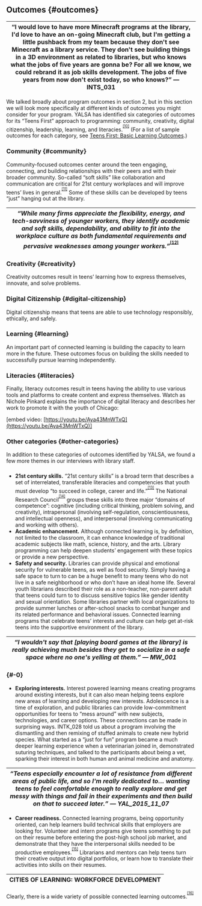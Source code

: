 ## Outcomes {#outcomes}

| **“I would love to have more Minecraft programs at the library, I&#039;d love to have an on-going Minecraft club, but I&#039;m getting a little pushback from my team because they don&#039;t see Minecraft as a library service. They don&#039;t see building things in a 3D environment as related to libraries, but who knows what the jobs of five years are gonna be? For all we know, we could rebrand it as job skills development. The jobs of five years from now don&#039;t exist today, so who knows?” — INTS_031** |
| --- |

We talked broadly about program outcomes in section 2, but in this section we will look more specifically at different kinds of outcomes you might consider for your program. YALSA has identified six categories of outcomes for its “Teens First” approach to programming: community, creativity, digital citizenship, leadership, learning, and literacies.<sup><sup id="475227212516830-footnote-ref-10"><a href="#475227212516830-footnote-10">[10]</a></sup></sup> (For a list of sample outcomes for each category, see [Teens First: Basic Learning Outcomes](http://www.ala.org/yalsa/sites/ala.org.yalsa/files/content/Teens%20First_%20Basic%20Learning%20Outcomes%20Guide.pdf).)

### Community {#community}

Community-focused outcomes center around the teen engaging, connecting, and building relationships with their peers and with their broader community. So-called “soft skills” like collaboration and communication are critical for 21st century workplaces and will improve teens’ lives in general.<sup><sup id="475227212516830-footnote-ref-11"><a href="#475227212516830-footnote-11">[11]</a></sup></sup> Some of these skills can be developed by teens “just” hanging out at the library.

| **_“While many firms appreciate the flexibility, energy, and tech-savviness of younger workers, they identify academic and soft skills, dependability, and ability to fit into the workplace culture as both fundamental requirements and pervasive weaknesses among younger workers.”_**<sup><sup id="475227212516830-footnote-ref-12"><a href="#475227212516830-footnote-12">[12]</a></sup></sup> |
| --- |

### Creativity {#creativity}

Creativity outcomes result in teens’ learning how to express themselves, innovate, and solve problems.

### Digital Citizenship {#digital-citizenship}

Digital citizenship means that teens are able to use technology responsibly, ethically, and safely.

### Learning {#learning}

An important part of connected learning is building the capacity to learn more in the future. These outcomes focus on building the skills needed to successfully pursue learning independently.

### Literacies {#literacies}

Finally, literacy outcomes result in teens having the ability to use various tools and platforms to create content and express themselves. Watch as Nichole Pinkard explains the importance of digital literacy and describes her work to promote it with the youth of Chicago:

[embed video: [https://youtu.be/Aya43MnWTxQ](https://youtu.be/Aya43MnWTxQ)]

### Other categories {#other-categories}

In addition to these categories of outcomes identified by YALSA, we found a few more themes in our interviews with library staff.

### 

*   **21st century skills.** “21st century skills” is a broad term that describes a set of interrelated, transferable literacies and competencies that youth must develop “to succeed in college, career and life.”<sup><sup id="475227212516830-footnote-ref-13"><a href="#475227212516830-footnote-13">[13]</a></sup></sup> The National Research Council<sup><sup id="475227212516830-footnote-ref-14"><a href="#475227212516830-footnote-14">[14]</a></sup></sup> groups these skills into three major “domains of competence”: cognitive (including critical thinking, problem solving, and creativity), intrapersonal (involving self-regulation, conscientiousness, and intellectual openness), and interpersonal (involving communicating and working with others).
*   **Academic enhancement.** Although connected learning is, by definition, not limited to the classroom, it can enhance knowledge of traditional academic subjects like math, science, history, and the arts. Library programming can help deepen students’ engagement with these topics or provide a new perspective.
*   **Safety and security.** Libraries can provide physical and emotional security for vulnerable teens, as well as food security. Simply having a safe space to turn to can be a huge benefit to many teens who do not live in a safe neighborhood or who don’t have an ideal home life. Several youth librarians described their role as a non-teacher, non-parent adult that teens could turn to to discuss sensitive topics like gender identity and sexual orientation. Some libraries partner with local organizations to provide summer lunches or after-school snacks to combat hunger and its related performance and behavioral issues. Connected learning programs that celebrate teens’ interests and culture can help get at-risk teens into the supportive environment of the library.

| **_“I wouldn&#039;t say that [playing board games at the library] is really achieving much besides they get to socialize in a safe space where no one&#039;s yelling at them.” — MW_001_** |
| --- |

###  {#-0}

*   **Exploring interests.** Interest powered learning means creating programs around existing interests, but it can also mean helping teens explore new areas of learning and developing new interests. Adolescence is a time of exploration, and public libraries can provide low-commitment opportunities for teens to “mess around” with new subjects, technologies, and career options. These connections can be made in surprising ways. INTK_028 told us about a program involving the dismantling and then remixing of stuffed animals to create new hybrid species. What started as a “just for fun” program became a much deeper learning experience when a veterinarian joined in, demonstrated suturing techniques, and talked to the participants about being a vet, sparking their interest in both human and animal medicine and anatomy.

| **_“Teens especially encounter a lot of resistance from different areas of public life, and so I&#039;m really dedicated to… wanting teens to feel comfortable enough to really explore and get messy with things and fail in their experiments and then build on that to succeed later.” — YAL_2015_11_07_** |
| --- |

*   **Career readiness.** Connected learning programs, being opportunity oriented, can help learners build technical skills that employers are looking for. Volunteer and intern programs give teens something to put on their resume before entering the post-high school job market, and demonstrate that they have the interpersonal skills needed to be productive employees.<sup><sup id="475227212516830-footnote-ref-15"><a href="#475227212516830-footnote-15">[15]</a></sup></sup> Librarians and mentors can help teens turn their creative output into digital portfolios, or learn how to translate their activities into skills on their resumes.

| **CITIES OF LEARNING: WORKFORCE DEVELOPMENT** |
| --- |

Clearly, there is a wide variety of possible connected learning outcomes.<sup><sup id="475227212516830-footnote-ref-16"><a href="#475227212516830-footnote-16">[16]</a></sup></sup>

[^10]: YALSA. “Teens First.” YALSA, January 10, 2017.

[^11]: P21\. “P21 Framework Definitions.” Partnership for 21st Century Learning, 2015.

[^12]: Ross, M., Gatz, C., Ng, J., Kazis, R., &amp; Svajleka, N. P. (2015). _Unemployment among young adults: Exploring employer-led solutions_. Washington, D.C.: Brookings. Retrieved from https://www.brookings.edu/research/unemployment-among-young-adults-exploring-employer-led-solutions/

[^13]: P21\. “Our History,” 2012.

[^14]: National Research Council. _Education for Life and Work: Developing Transferable Knowledge and Skills in the 21st Century_. Edited by James W. Pellegrino, Margaret L. Hilton, and Committee on Defining Deeper Learning and 21st Century Skills. Washington, D.C.: The National Academies Press, 2012.

[^15]: Matthias, Cynthia, and Christy Mulligan. “Hennepin County Library’s Teen Tech Squad: Youth Leadership and Technology Free-for-All.” _Young Adult Library Services_ 2010, no. Winter (2010): 13–16\.

[^16]: